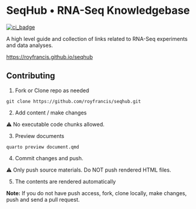 # SeqHub • RNA-Seq Knowledgebase

[![ci_badge](https://github.com/royfrancis/seqhub/workflows/deploy/badge.svg)](https://github.com/royfrancis/seqhub/actions?workflow=deploy)

A high level guide and collection of links related to RNA-Seq experiments and data analyses.

https://royfrancis.github.io/seqhub

## Contributing

1. Fork or Clone repo as needed

```
git clone https://github.com/royfrancis/seqhub.git
```

2. Add content / make changes

:warning: No executable code chunks allowed.

3. Preview documents

```
quarto preview document.qmd
```

4. Commit changes and push.  

:warning: Only push source materials. Do NOT push rendered HTML files.  

5. The contents are rendered automatically

**Note:** If you do not have push access, fork, clone locally, make changes, push and send a pull request.
